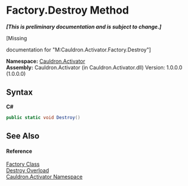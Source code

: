 # Factory.Destroy Method 
 _**\[This is preliminary documentation and is subject to change.\]**_

\[Missing <summary> documentation for "M:Cauldron.Activator.Factory.Destroy"\]

**Namespace:**&nbsp;<a href="N_Cauldron_Activator">Cauldron.Activator</a><br />**Assembly:**&nbsp;Cauldron.Activator (in Cauldron.Activator.dll) Version: 1.0.0.0 (1.0.0.0)

## Syntax

**C#**<br />
``` C#
public static void Destroy()
```


## See Also


#### Reference
<a href="T_Cauldron_Activator_Factory">Factory Class</a><br /><a href="Overload_Cauldron_Activator_Factory_Destroy">Destroy Overload</a><br /><a href="N_Cauldron_Activator">Cauldron.Activator Namespace</a><br />
